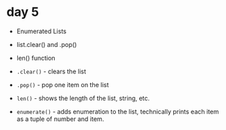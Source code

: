 # day 5

- Enumerated Lists
- list.clear() and .pop()
- len() function


- `.clear()` - clears the list
- `.pop()` - pop one item on the list
- `len()` - shows the length of the list, string, etc.
- `enumerate()` - adds enumeration to the list, technically prints each item as a tuple of number and item.